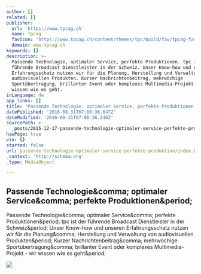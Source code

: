 ```yaml
---
author: []
related: []
publisher:
  url: 'https://www.tpcag.ch'
  name: Tpcag
  favicon: 'https://www.tpcag.ch/content/themes/tpc/build/fav/tpcag-favicon.ico'
  domain: www.tpcag.ch
keywords: []
description: >-
  Passende Technologie, optimaler Service, perfekte Produktionen. tpc ist der
  führende Broadcast Dienstleister in der Schweiz. Unser Know-how und unseren
  Erfahrungsschatz nutzen wir für die Planung, Herstellung und Verwaltung von
  audiovisuellen Produkten. Kurzer Nachrichtenbeitrag, mehrwöchige
  Sportübertragung, brillanter Event oder komplexes Multimedia-Projekt - wir
  wissen wie es geht.
inLanguage: de
app_links: []
title: 'Passende Technologie, optimaler Service, perfekte Produktionen.'
datePublished: '2016-08-31T07:08:36.647Z'
dateModified: '2016-08-31T07:08:36.246Z'
sourcePath: >-
  _posts/2015-12-17-passende-technologie-optimaler-service-perfekte-produktion.md
hasPage: true
via: {}
starred: false
url: passende-technologie-optimaler-service-perfekte-produktion/index.html
_context: 'http://schema.org'
_type: MediaObject

---
```

<article style=""><h1>Passende Technologie&amp;comma; optimaler Service&amp;comma; perfekte Produktionen&amp;period;</h1><p>Passende Technologie&amp;comma; optimaler Service&amp;comma; perfekte Produktionen&amp;period; tpc ist der führende Broadcast Dienstleister in der Schweiz&amp;period; Unser Know-how und unseren Erfahrungsschatz nutzen wir für die Planung&amp;comma; Herstellung und Verwaltung von audiovisuellen Produkten&amp;period; Kurzer Nachrichtenbeitrag&amp;comma; mehrwöchige Sportübertragung&amp;comma; brillanter Event oder komplexes Multimedia-Projekt - wir wissen wie es geht&amp;period;</p><img src="https://www.tpcag.ch/content/themes/tpc/build/img/tpc_logo_blue.png" /></article>